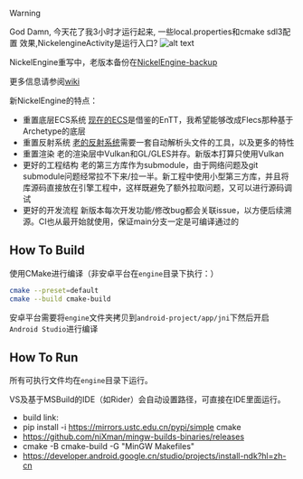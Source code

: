 > [!WARNING]  
> God Damn, 今天花了我3小时才运行起来, 一些local.properties和cmake sdl3配置
效果,NickelengineActivity是运行入口?
![alt text](image.png)


NickelEngine重写中，老版本备份在[NickelEngine-backup](https://github.com/VisualGMQ/NickelEngine-backup)

更多信息请参阅[wiki](https://github.com/VisualGMQ/NickelEngine/wiki)

新NickelEngine的特点：

* 重置底层ECS系统
    [现在的ECS](https://github.com/VisualGMQ/gecs)是借鉴的EnTT，我希望能够改成Flecs那种基于Archetype的底层
* 重置反射系统
    [老的反射系统](https://github.com/VisualGMQ/mirrow)需要一套自动解析头文件的工具，以及更多的特性
* 重置渲染
    老的渲染层中Vulkan和GL/GLES并存。新版本打算只使用Vulkan
* 更好的工程结构
    老的第三方库作为submodule，由于网络问题及git submodule问题经常拉不下来/拉一半。新工程中使用小型第三方库，并且将库源码直接放在引擎工程中，这样既避免了额外拉取问题，又可以进行源码调试
* 更好的开发流程
    新版本每次开发功能/修改bug都会关联issue，以方便后续溯源。CI也从最开始就使用，保证main分支一定是可编译通过的

## How To Build

使用CMake进行编译（非安卓平台在`engine`目录下执行：）

```bash
cmake --preset=default
cmake --build cmake-build
```

安卓平台需要将`engine`文件夹拷贝到`android-project/app/jni`下然后开启`Android Studio`进行编译

## How To Run

所有可执行文件均在`engine`目录下运行。

VS及基于MSBuild的IDE（如Rider）会自动设置路径，可直接在IDE里面运行。


- build link:
- pip install -i https://mirrors.ustc.edu.cn/pypi/simple cmake
- https://github.com/niXman/mingw-builds-binaries/releases
- cmake -B cmake-build -G "MinGW Makefiles"
- https://developer.android.google.cn/studio/projects/install-ndk?hl=zh-cn